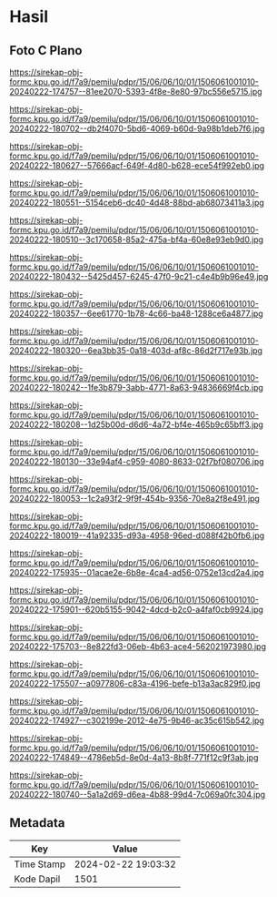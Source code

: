 # Hasil

## Foto C Plano

https://sirekap-obj-formc.kpu.go.id/f7a9/pemilu/pdpr/15/06/06/10/01/1506061001010-20240222-174757--81ee2070-5393-4f8e-8e80-97bc556e5715.jpg

https://sirekap-obj-formc.kpu.go.id/f7a9/pemilu/pdpr/15/06/06/10/01/1506061001010-20240222-180702--db2f4070-5bd6-4069-b60d-9a98b1deb7f6.jpg

https://sirekap-obj-formc.kpu.go.id/f7a9/pemilu/pdpr/15/06/06/10/01/1506061001010-20240222-180627--57666acf-649f-4d80-b628-ece54f992eb0.jpg

https://sirekap-obj-formc.kpu.go.id/f7a9/pemilu/pdpr/15/06/06/10/01/1506061001010-20240222-180551--5154ceb6-dc40-4d48-88bd-ab68073411a3.jpg

https://sirekap-obj-formc.kpu.go.id/f7a9/pemilu/pdpr/15/06/06/10/01/1506061001010-20240222-180510--3c170658-85a2-475a-bf4a-60e8e93eb9d0.jpg

https://sirekap-obj-formc.kpu.go.id/f7a9/pemilu/pdpr/15/06/06/10/01/1506061001010-20240222-180432--5425d457-6245-47f0-9c21-c4e4b9b96e49.jpg

https://sirekap-obj-formc.kpu.go.id/f7a9/pemilu/pdpr/15/06/06/10/01/1506061001010-20240222-180357--6ee61770-1b78-4c66-ba48-1288ce6a4877.jpg

https://sirekap-obj-formc.kpu.go.id/f7a9/pemilu/pdpr/15/06/06/10/01/1506061001010-20240222-180320--6ea3bb35-0a18-403d-af8c-86d2f717e93b.jpg

https://sirekap-obj-formc.kpu.go.id/f7a9/pemilu/pdpr/15/06/06/10/01/1506061001010-20240222-180242--1fe3b879-3abb-4771-8a63-94836669f4cb.jpg

https://sirekap-obj-formc.kpu.go.id/f7a9/pemilu/pdpr/15/06/06/10/01/1506061001010-20240222-180208--1d25b00d-d6d6-4a72-bf4e-465b9c65bff3.jpg

https://sirekap-obj-formc.kpu.go.id/f7a9/pemilu/pdpr/15/06/06/10/01/1506061001010-20240222-180130--33e94af4-c959-4080-8633-02f7bf080706.jpg

https://sirekap-obj-formc.kpu.go.id/f7a9/pemilu/pdpr/15/06/06/10/01/1506061001010-20240222-180053--1c2a93f2-9f9f-454b-9356-70e8a2f8e491.jpg

https://sirekap-obj-formc.kpu.go.id/f7a9/pemilu/pdpr/15/06/06/10/01/1506061001010-20240222-180019--41a92335-d93a-4958-96ed-d088f42b0fb6.jpg

https://sirekap-obj-formc.kpu.go.id/f7a9/pemilu/pdpr/15/06/06/10/01/1506061001010-20240222-175935--01acae2e-6b8e-4ca4-ad56-0752e13cd2a4.jpg

https://sirekap-obj-formc.kpu.go.id/f7a9/pemilu/pdpr/15/06/06/10/01/1506061001010-20240222-175901--620b5155-9042-4dcd-b2c0-a4faf0cb9924.jpg

https://sirekap-obj-formc.kpu.go.id/f7a9/pemilu/pdpr/15/06/06/10/01/1506061001010-20240222-175703--8e822fd3-06eb-4b63-ace4-562021973980.jpg

https://sirekap-obj-formc.kpu.go.id/f7a9/pemilu/pdpr/15/06/06/10/01/1506061001010-20240222-175507--a0977806-c83a-4196-befe-b13a3ac829f0.jpg

https://sirekap-obj-formc.kpu.go.id/f7a9/pemilu/pdpr/15/06/06/10/01/1506061001010-20240222-174927--c302199e-2012-4e75-9b46-ac35c615b542.jpg

https://sirekap-obj-formc.kpu.go.id/f7a9/pemilu/pdpr/15/06/06/10/01/1506061001010-20240222-174849--4786eb5d-8e0d-4a13-8b8f-771f12c9f3ab.jpg

https://sirekap-obj-formc.kpu.go.id/f7a9/pemilu/pdpr/15/06/06/10/01/1506061001010-20240222-180740--5a1a2d69-d6ea-4b88-99d4-7c069a0fc304.jpg


## Metadata

| Key        | Value               |
| ---------- | ------------------- |
| Time Stamp | 2024-02-22 19:03:32 |
| Kode Dapil | 1501                |



